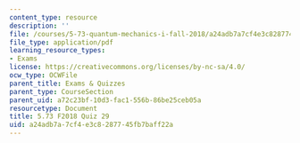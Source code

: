 ```yaml
---
content_type: resource
description: ''
file: /courses/5-73-quantum-mechanics-i-fall-2018/a24adb7a7cf4e3c8287745fb7baff22a_MIT5_73F18_quiz29.pdf
file_type: application/pdf
learning_resource_types:
- Exams
license: https://creativecommons.org/licenses/by-nc-sa/4.0/
ocw_type: OCWFile
parent_title: Exams & Quizzes
parent_type: CourseSection
parent_uid: a72c23bf-10d3-fac1-556b-86be25ceb05a
resourcetype: Document
title: 5.73 F2018 Quiz 29
uid: a24adb7a-7cf4-e3c8-2877-45fb7baff22a
---
```


